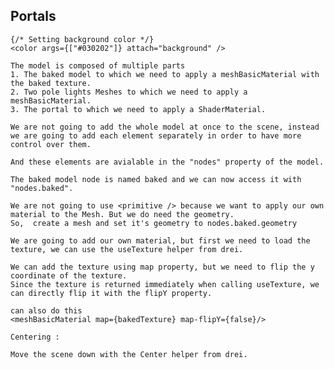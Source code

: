 ## Portals

    {/* Setting background color */}
    <color args={["#030202"]} attach="background" />

    The model is composed of multiple parts
    1. The baked model to which we need to apply a meshBasicMaterial with the baked texture.
    2. Two pole lights Meshes to which we need to apply a meshBasicMaterial.
    3. The portal to which we need to apply a ShaderMaterial.

    We are not going to add the whole model at once to the scene, instead we are going to add each element separately in order to have more control over them.

    And these elements are avialable in the "nodes" property of the model.

    The baked model node is named baked and we can now access it with "nodes.baked".

    We are not going to use <primitive /> because we want to apply our own material to the Mesh. But we do need the geometry.
    So,  create a mesh and set it's geometry to nodes.baked.geometry

    We are going to add our own material, but first we need to load the texture, we can use the useTexture helper from drei.

    We can add the texture using map property, but we need to flip the y coordinate of the texture.
    Since the texture is returned immediately when calling useTexture, we can directly flip it with the flipY property.

    can also do this
    <meshBasicMaterial map={bakedTexture} map-flipY={false}/>

    Centering :

    Move the scene down with the Center helper from drei.
